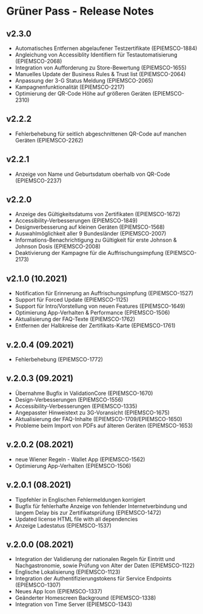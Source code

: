 # Grüner Pass - Release Notes

## v2.3.0

- Automatisches Entfernen abgelaufener Testzertifikate (EPIEMSCO-1884)
- Angleichung von Accessiblity Identifiern für Testautomatisierung (EPIEMSCO-2068)
- Integration von Aufforderung zu Store-Bewertung (EPIEMSCO-1655)
- Manuelles Update der Business Rules & Trust list (EPIEMSCO-2064)
- Anpassung der 3-G Status Meldung (EPIEMSCO-2065)
- Kampagnenfunktionalität (EPIEMSCO-2217)
- Optimierung der QR-Code Höhe auf größeren Geräten (EPIEMSCO-2310)

## v2.2.2

- Fehlerbehebung für seitlich abgeschnittenen QR-Code auf manchen Geräten (EPIEMSCO-2262)

## v2.2.1

- Anzeige von Name und Geburtsdatum oberhalb von QR-Code (EPIEMSCO-2237)

## v2.2.0

- Anzeige des Gültigkeitsdatums von Zertifikaten (EPIEMSCO-1672)
- Accessibility-Verbesserungen (EPIEMSCO-1849)
- Designverbesserung auf kleinen Geräten (EPIEMSCO-1568)
- Auswahlmöglichkeit aller 9 Bundesländer (EPIEMSCO-2007)
- Informations-Benachrichtigung zu Gültigkeit für erste Johnson & Johnson Dosis (EPIEMSCO-2008)
- Deaktivierung der Kampagne für die Auffrischungsimpfung (EPIEMSCO-2173)

## v2.1.0  (10.2021)
- Notification für Erinnerung an Auffrischungsimpfung (EPIEMSCO-1527)
- Support für Forced Update (EPIEMSCO-1125)
- Support für Intro/Vorstellung von neuen Features (EPIEMSCO-1649)
- Optimierung App-Verhalten & Performance (EPIEMSCO-1506)
- Aktualisierung der FAQ-Texte (EPIEMSCO-1762)
- Entfernen der Halbkreise der Zertifikats-Karte (EPIEMSCO-1761)

## v.2.0.4 (09.2021)

- Fehlerbehebung (EPIEMSCO-1772)

## v.2.0.3 (09.2021)

- Übernahme Bugfix in ValidationCore (EPIEMSCO-1670)
- Design-Verbesserungen (EPIEMSCO-1556)
- Accessibility-Verbesserungen (EPIEMSCO-1335)
- Angepasster Hinweistext zu 3G-Voransicht (EPIEMSCO-1675)
- Aktualisierung der FAQ-Inhalte (EPIEMSCO-1709/EPIEMSCO-1650)
- Probleme beim Import von PDFs auf älteren Geräten (EPIEMSCO-1653)

## v.2.0.2 (08.2021)
- neue Wiener Regeln - Wallet App (EPIEMSCO-1562)
- Optimierung App-Verhalten (EPIEMSCO-1506)

## v.2.0.1 (08.2021)

- Tippfehler in Englischen Fehlermeldungen korrigiert
- Bugfix für fehlerhafte Anzeige von fehlender Internetverbindung und langem Delay bis zur Zertifikatsprüfung (EPIEMSCO-1472)
- Updated license HTML file with all dependencies
- Anzeige Ladestatus (EPIEMSCO-1537)

## v.2.0.0 (08.2021)

- Integration der Validierung der nationalen Regeln für Eintritt und Nachgastronomie, sowie Prüfung von Alter der Daten (EPIEMSCO-1122)
- Englische Lokalisierung (EPIEMSCO-1123)
- Integration der Authentifizierungstokens für Service Endpoints (EPIEMSCO-1307)
- Neues App Icon (EPIEMSCO-1337)
- Geänderter Homescreen Background (EPIEMSCO-1338)
- Integration von Time Server (EPIEMSCO-1343)
